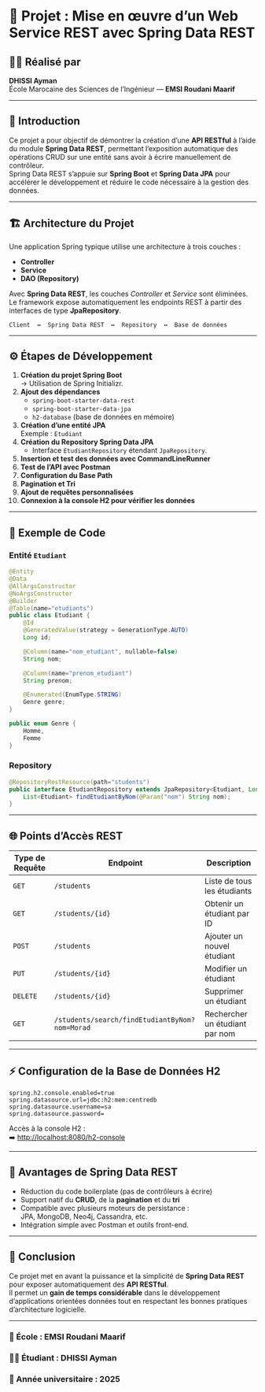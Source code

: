# 🧩 Projet : Mise en œuvre d’un Web Service REST avec Spring Data REST

## 👨‍🎓 Réalisé par  
**DHISSI Ayman**  
École Marocaine des Sciences de l’Ingénieur — **EMSI Roudani Maarif**

---

## 📘 Introduction

Ce projet a pour objectif de démontrer la création d’une **API RESTful** à l’aide du module **Spring Data REST**, permettant l’exposition automatique des opérations CRUD sur une entité sans avoir à écrire manuellement de contrôleur.  
Spring Data REST s’appuie sur **Spring Boot** et **Spring Data JPA** pour accélérer le développement et réduire le code nécessaire à la gestion des données.

---

## 🏗️ Architecture du Projet

Une application Spring typique utilise une architecture à trois couches :  
- **Controller**  
- **Service**  
- **DAO (Repository)**  

Avec **Spring Data REST**, les couches *Controller* et *Service* sont éliminées. Le framework expose automatiquement les endpoints REST à partir des interfaces de type **JpaRepository**.

```text
Client  ↔  Spring Data REST  ↔  Repository  ↔  Base de données
```

---

## ⚙️ Étapes de Développement

1. **Création du projet Spring Boot**  
   → Utilisation de Spring Initializr.  
2. **Ajout des dépendances**  
   - `spring-boot-starter-data-rest`  
   - `spring-boot-starter-data-jpa`  
   - `h2-database` (base de données en mémoire)
3. **Création d’une entité JPA**  
   Exemple : `Etudiant`
4. **Création du Repository Spring Data JPA**  
   - Interface `EtudiantRepository` étendant `JpaRepository`.
5. **Insertion et test des données avec CommandLineRunner**
6. **Test de l’API avec Postman**
7. **Configuration du Base Path**
8. **Pagination et Tri**
9. **Ajout de requêtes personnalisées**
10. **Connexion à la console H2 pour vérifier les données**

---

## 🧠 Exemple de Code

### Entité `Etudiant`

```java
@Entity
@Data
@AllArgsConstructor
@NoArgsConstructor
@Builder
@Table(name="etudiants")
public class Etudiant {
    @Id
    @GeneratedValue(strategy = GenerationType.AUTO)
    Long id;

    @Column(name="nom_etudiant", nullable=false)
    String nom;

    @Column(name="prenom_etudiant")
    String prenom;

    @Enumerated(EnumType.STRING)
    Genre genre;
}

public enum Genre {
    Homme,
    Femme
}
```

### Repository

```java
@RepositoryRestResource(path="students")
public interface EtudiantRepository extends JpaRepository<Etudiant, Long> {
    List<Etudiant> findEtudiantByNom(@Param("nom") String nom);
}
```

---

## 🌐 Points d’Accès REST

| Type de Requête | Endpoint              | Description |
|-----------------|-----------------------|--------------|
| `GET` | `/students` | Liste de tous les étudiants |
| `GET` | `/students/{id}` | Obtenir un étudiant par ID |
| `POST` | `/students` | Ajouter un nouvel étudiant |
| `PUT` | `/students/{id}` | Modifier un étudiant |
| `DELETE` | `/students/{id}` | Supprimer un étudiant |
| `GET` | `/students/search/findEtudiantByNom?nom=Morad` | Rechercher un étudiant par nom |

---

## ⚡ Configuration de la Base de Données H2

```properties
spring.h2.console.enabled=true
spring.datasource.url=jdbc:h2:mem:centredb
spring.datasource.username=sa
spring.datasource.password=
```

Accès à la console H2 :  
➡️ [http://localhost:8080/h2-console](http://localhost:8080/h2-console)

---

## 🧩 Avantages de Spring Data REST

- Réduction du code boilerplate (pas de contrôleurs à écrire)
- Support natif du **CRUD**, de la **pagination** et du **tri**
- Compatible avec plusieurs moteurs de persistance :  
  JPA, MongoDB, Neo4j, Cassandra, etc.
- Intégration simple avec Postman et outils front-end.

---

## 🧾 Conclusion

Ce projet met en avant la puissance et la simplicité de **Spring Data REST** pour exposer automatiquement des **API RESTful**.  
Il permet un **gain de temps considérable** dans le développement d’applications orientées données tout en respectant les bonnes pratiques d’architecture logicielle.

---

### 🏫 École : EMSI Roudani Maarif  
### 👨‍💻 Étudiant : DHISSI Ayman  
### 📅 Année universitaire : 2025  
